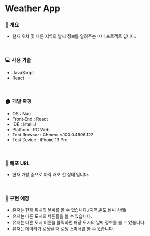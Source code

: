 # Weather App

### 📝 개요

+ 현재 위치 및 다른 지역의 날씨 정보를 알려주는 미니 프로젝트 입니다.

<br/>

### 💻 사용 기술

+ JavaScript
+ React

<br/>

### 🏚 개발 환경

+ OS : Mac
+ Front-End : React
+ IDE : IntelliJ
+ Platform : PC Web
+ Test Browser : Chrome v.100.0.4896.127
+ Test Device : iPhone 13 Pro

<br/>

### 🔗 배포 URL

+ 현재 개발 중으로 아직 배포 전 상태 입니다.

<br/>

### 💬 구현 예정

+ 유저는 현재 위치의 날씨를 볼 수 있습니다.(지역,온도,날씨 상태)
+ 유저는 다른 도시의 버튼들을 볼 수 있습니다.
+ 유저는 다른 도시 버튼을 클릭하면 해당 도시의 날씨 정보를 볼 수 있습니다.
+ 유저는 데이터가 로딩될 때 로딩 스피너를 볼 수 있습니다.

<br/>
